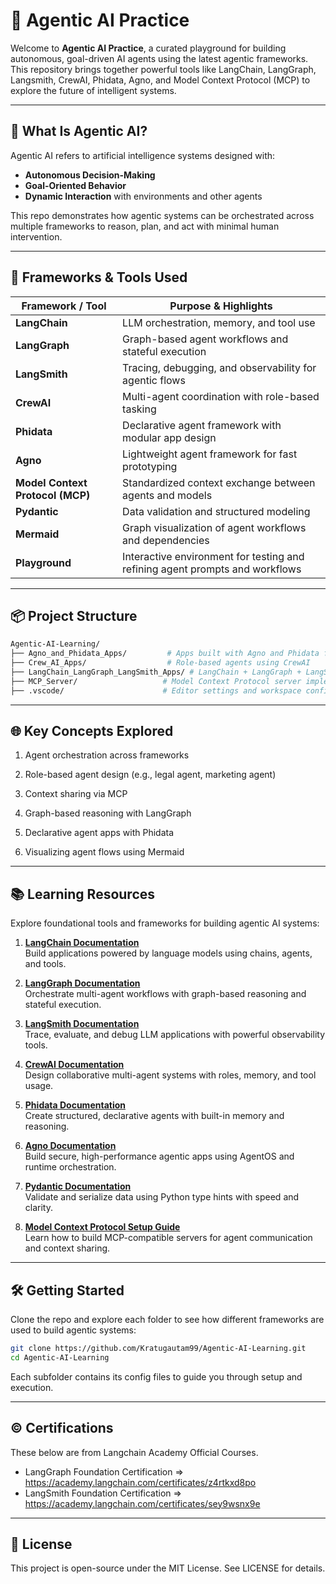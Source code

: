 # 🤖 Agentic AI Practice

Welcome to **Agentic AI Practice**, a curated playground for building autonomous, goal-driven AI agents using the latest agentic frameworks. This repository brings together powerful tools like LangChain, LangGraph, Langsmith, CrewAI, Phidata, Agno, and Model Context Protocol (MCP) to explore the future of intelligent systems.

---

## 🧠 What Is Agentic AI?

Agentic AI refers to artificial intelligence systems designed with:
- **Autonomous Decision-Making**
- **Goal-Oriented Behavior**
- **Dynamic Interaction** with environments and other agents

This repo demonstrates how agentic systems can be orchestrated across multiple frameworks to reason, plan, and act with minimal human intervention.

---

## 🧰 Frameworks & Tools Used

| Framework / Tool         | Purpose & Highlights                                      |
|--------------------------|-----------------------------------------------------------|
| **LangChain**            | LLM orchestration, memory, and tool use                   |
| **LangGraph**            | Graph-based agent workflows and stateful execution        |
| **LangSmith**            | Tracing, debugging, and observability for agentic flows   |
| **CrewAI**               | Multi-agent coordination with role-based tasking          |
| **Phidata**              | Declarative agent framework with modular app design       |
| **Agno**                 | Lightweight agent framework for fast prototyping          |
| **Model Context Protocol (MCP)** | Standardized context exchange between agents and models |
| **Pydantic**             | Data validation and structured modeling                   |
| **Mermaid**              | Graph visualization of agent workflows and dependencies   |
| **Playground**           | Interactive environment for testing and refining agent prompts and workflows |


---

## 📦 Project Structure

```bash
Agentic-AI-Learning/
├── Agno_and_Phidata_Apps/         # Apps built with Agno and Phidata frameworks
├── Crew_AI_Apps/                  # Role-based agents using CrewAI
├── LangChain_LangGraph_LangSmith_Apps/ # LangChain + LangGraph + LangSmith agent workflows
├── MCP_Server/                   # Model Context Protocol server implementation
├── .vscode/                      # Editor settings and workspace configs
```
---

## 🌐 Key Concepts Explored
1. Agent orchestration across frameworks

2. Role-based agent design (e.g., legal agent, marketing agent)

3. Context sharing via MCP

4. Graph-based reasoning with LangGraph

5. Declarative agent apps with Phidata

6. Visualizing agent flows using Mermaid

---

## 📚 Learning Resources

Explore foundational tools and frameworks for building agentic AI systems:

1. **[LangChain Documentation](https://python.langchain.com/docs/introduction)**  
   Build applications powered by language models using chains, agents, and tools.

2. **[LangGraph Documentation](https://www.langchain.com/langgraph)**  
   Orchestrate multi-agent workflows with graph-based reasoning and stateful execution.

3. **[LangSmith Documentation](https://docs.smith.langchain.com/reference/js)**  
   Trace, evaluate, and debug LLM applications with powerful observability tools.

4. **[CrewAI Documentation](https://docs.crewai.com/index)**  
   Design collaborative multi-agent systems with roles, memory, and tool usage.

5. **[Phidata Documentation](https://docs.phidata.com/introduction)**  
   Create structured, declarative agents with built-in memory and reasoning.

6. **[Agno Documentation](https://docs.agno.com/introduction)**  
   Build secure, high-performance agentic apps using AgentOS and runtime orchestration.

7. **[Pydantic Documentation](https://docs.pydantic.dev/latest/)**  
   Validate and serialize data using Python type hints with speed and clarity.

8. **[Model Context Protocol Setup Guide](https://modelcontextprotocol.io/docs/develop/build-server)**  
   Learn how to build MCP-compatible servers for agent communication and context sharing.

---

## 🛠️ Getting Started
Clone the repo and explore each folder to see how different frameworks are used to build agentic systems:

```bash
git clone https://github.com/Kratugautam99/Agentic-AI-Learning.git
cd Agentic-AI-Learning
```
Each subfolder contains its config files to guide you through setup and execution.

---
## ©️ Certifications
These below are from Langchain Academy Official Courses.
- LangGraph Foundation Certification => https://academy.langchain.com/certificates/z4rtkxd8po
- LangSmith Foundation Certification => https://academy.langchain.com/certificates/sey9wsnx9e

---

## 📄 License
This project is open-source under the MIT License. See LICENSE for details.
